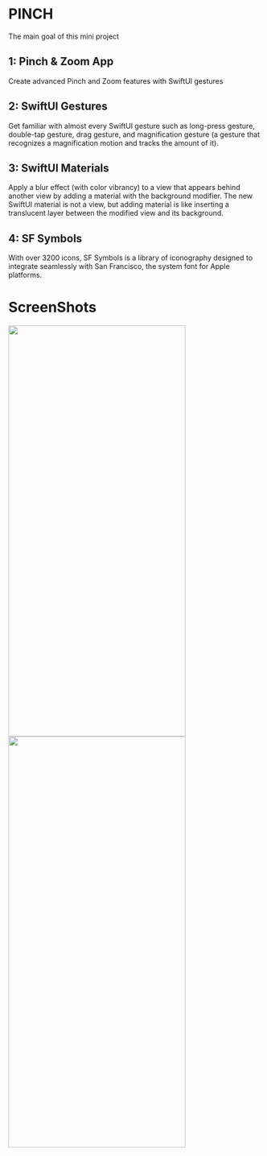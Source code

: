 # PINCH
The main goal of this mini project

## 1: Pinch & Zoom App ##
Create advanced Pinch and Zoom features with SwiftUI gestures
## 2: SwiftUI Gestures ##
Get familiar with almost every SwiftUI gesture such as long-press gesture, double-tap gesture, drag gesture,
and magnification gesture (a gesture that recognizes a magnification motion and tracks the amount of it).
## 3: SwiftUI Materials ##
Apply a blur effect (with color vibrancy) to a view that appears behind another view by adding a material with the background modifier. The new SwiftUI material is not a view,
but adding material is like inserting a translucent layer between the modified view and its background.
## 4: SF Symbols ##
With over 3200 icons, SF Symbols is a library of iconography designed to integrate seamlessly with San Francisco, the system font for Apple platforms.
# ScreenShots
<img src="https://user-images.githubusercontent.com/61560211/163735581-20f95750-ad59-46fc-9b71-9ffcecec8d16.png" width="352" height="817"> <img src="https://user-images.githubusercontent.com/61560211/163735520-36eff377-cc1c-4382-bef6-083d86194ac9.png" width="352" height="817">
